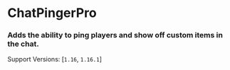 # ChatPingerPro
### Adds the ability to ping players and show off custom items in the chat.

Support Versions: [`1.16`, `1.16.1`]
